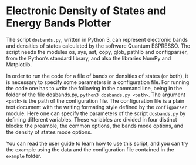 # Electronic Density of States and Energy Bands Plotter 

The script `dosbands.py`, written in Python 3, can represent electronic bands and densities of states calculated by the software Quantum ESPRESSO. The script needs the modules os, sys, ast, copy, glob, pathlib and configparser, from the Python’s standard library, and also the libraries NumPy and Matplotlib.

In order to run the code for a file of bands or densities of states (or both), it is necessary to specify some parameters in a configuration file. For running the code one has to write the following in the command line, being in the folder of the file dosbands.py, `python3 dosbands.py <path>`. The argument `<path>` is the path of the configuration file. The configuration file is a plain text document with the writing formating style defined by the `configparser` module. Here one can specify the parameters of the script `dosbands.py` by defining different variables. These variables are divided in four distinct blocks: the preamble, the common options, the bands mode options, and the density of states mode options.

You can read the user guide to learn how to use this script, and you can try the example using the data and the configuration file contained in the `example` folder.
